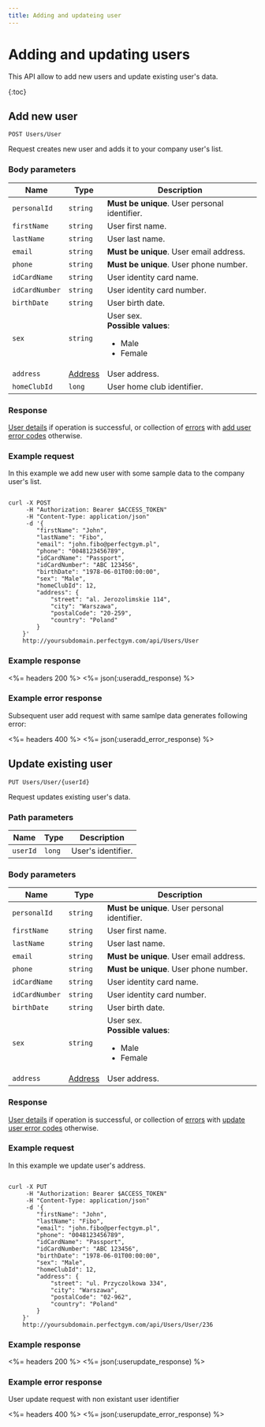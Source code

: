 ```yaml
---
title: Adding and updateing user
---
```


# Adding and updating users

This API allow to add new users and update existing user's data.

{:toc}


## Add new user

    POST Users/User

Request creates new user and adds it to your company user's list.



### Body parameters

Name     	    | Type       		| Description
----------------|-------------------|------------
`personalId`    |`string`    		| **Must be unique**. User personal identifier.
`firstName`     |`string`    		| User first name.
`lastName`     	|`string`    		| User last name.
`email`     	|`string`    		| **Must be unique**. User email address.
`phone`     	|`string`    		| **Must be unique**. User phone number.
`idCardName`	|`string`			| User identity card name.
`idCardNumber`  |`string`			| User identity card number.
`birthDate`     |`string`    		| User birth date.
`sex`     		|`string`    		| User sex. <br><strong>Possible values</strong>: <br><ul><li>Male</li><li>Female</li></ul>
`address`     	|[Address][Address] | User address.
`homeClubId`	|`long`    			| User home club identifier.



### Response

[User details][UserDetailsProperties] if operation is successful, or collection of [errors][Error] 
with [add user error codes][AddUserErrorCode] otherwise.


### Example request

In this example we add new user with some sample data to the company user's list.

``` command-line

curl -X POST 
	 -H "Authorization: Bearer $ACCESS_TOKEN" 
	 -H "Content-Type: application/json" 
	 -d '{
	    "firstName": "John",
	    "lastName": "Fibo",
	    "email": "john.fibo@perfectgym.pl",
	    "phone": "0048123456789",
	    "idCardName": "Passport",
        "idCardNumber": "ABC 123456",
	    "birthDate": "1978-06-01T00:00:00",
	    "sex": "Male",
	    "homeClubId": 12,
	    "address": {
	        "street": "al. Jerozolimskie 114",
	        "city": "Warszawa",
	        "postalCode": "20-259",
	        "country": "Poland"
	    }
	}' 
	http://yoursubdomain.perfectgym.com/api/Users/User
```


### Example response

<%= headers 200 %>
<%= json(:useradd_response) %>


### Example error response

Subsequent user add request with same samlpe data generates following error:

<%= headers 400 %>
<%= json(:useradd_error_response) %>



## Update existing user

    PUT Users/User/{userId}

Request updates existing user's data.


### Path parameters

Name            | Type       | Description
----------------|------------|------------
`userId`        |`long`      | User's identifier.


### Body parameters

Name     	    | Type       		| Description
----------------|-------------------|------------
`personalId`    |`string`    		| **Must be unique**. User personal identifier.
`firstName`     |`string`    		| User first name.
`lastName`     	|`string`    		| User last name.
`email`     	|`string`    		| **Must be unique**. User email address.
`phone`     	|`string`    		| **Must be unique**. User phone number.
`idCardName`	|`string`			| User identity card name.
`idCardNumber`  |`string`			| User identity card number.
`birthDate`     |`string`    		| User birth date.
`sex`     		|`string`    		| User sex. <br><strong>Possible values</strong>: <br><ul><li>Male</li><li>Female</li></ul>
`address`     	|[Address][Address] | User address.


### Response

[User details][UserDetailsProperties] if operation is successful, or collection of [errors][Error] 
with [update user error codes][UpdateUserErrorCode] otherwise.


### Example request

In this example we update user's address.

``` command-line

curl -X PUT 
	 -H "Authorization: Bearer $ACCESS_TOKEN" 
	 -H "Content-Type: application/json" 
	 -d '{
	    "firstName": "John",
	    "lastName": "Fibo",
	    "email": "john.fibo@perfectgym.pl",
	    "phone": "0048123456789",
	    "idCardName": "Passport",
        "idCardNumber": "ABC 123456",
	    "birthDate": "1978-06-01T00:00:00",
	    "sex": "Male",
	    "homeClubId": 12,
	    "address": {
	        "street": "ul. Przyczolkowa 334",
	        "city": "Warszawa",
	        "postalCode": "02-962",
	        "country": "Poland"
	    }
	}' 
	http://yoursubdomain.perfectgym.com/api/Users/User/236
```


### Example response

<%= headers 200 %>
<%= json(:userupdate_response) %>


### Example error response

User update request with non existant user identifier

<%= headers 400 %>
<%= json(:userupdate_error_response) %>



[UserDetailsProperties]: /api/users/userdetails#properties
[Error]: /appendix/datatypes/error
[Address]: /appendix/datatypes/address
[AddUserErrorCode]: /appendix/errorcodes/addusererrorcode
[UpdateUserErrorCode]: /appendix/errorcodes/updateusererrorcode
